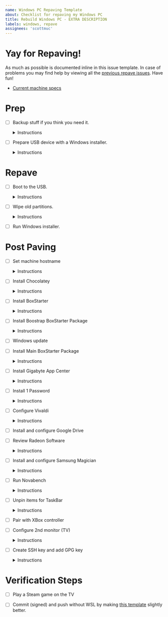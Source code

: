 ```yaml
---
name: Windows PC Repaving Template
about: Checklist for repaving my Windows PC
title: Rebuild Windows PC - EXTRA DESCRIPTION
labels: windows, repave
assignees: 'scottmuc'
---
```

<!--
From: https://gist.github.com/pierrejoubert73/902cc94d79424356a8d20be2b382e1ab
<details>
  <summary>Instructions</summary>

  moar markdown
</details>
-->
# Yay for Repaving!

As much as possible is documented inline in this issue template. In case of problems
you may find help by viewing all the [previous repave issues][repave-history]. Have fun!

* [Current machine specs](https://pcpartpicker.com/b/wX9J7P)

[repave-history]: https://github.com/scottmuc/infrastructure/issues?q=is%3Aissue+is%3Aclosed+label%3Awindows+label%3Arepave

# Prep

- [ ] Backup stuff if you think you need it. <details>
  <summary>Instructions</summary>

  * Desktop
  * Downloads
  * Documents
</details>

- [ ] Prepare USB device with a Windows installer. <details>
  <summary>Instructions</summary>
  
  Here's the [latest documentation][msdocs] I followed to make a USB installer.

  [msdocs]: https://docs.microsoft.com/en-us/windows-hardware/manufacture/desktop/install-windows-from-a-usb-flash-drive
</details>

# Repave

- [ ] Boot to the USB. <details>
  <summary>Instructions</summary>

  * Hit `F12` while machine is rebooting to load boot menu.
  * The drive that is less than 50GB is likely the bootable USB device.
</details>

- [ ] Wipe old partitions.<details>
  <summary>Instructions</summary>

  Only the 1TB drive should be wiped. This is the NVMe drive that is dedicated
  to the Windows installation. The other 2TB drive is the data drive where all
  the Steam and GOG games are installed.
</details>

- [ ] Run Windows installer.

# Post Paving

- [ ] Set machine hostname<details>
  <summary>Instructions</summary>

  This can come in handy for all services that have recorded the machines
  hostname for security verification. The timestamp in the name and other
  metadata can make future auditing a bit easier.

  The convention is YYYYMMDD-something meta.

  Test if this can be done in [powershell][ps-rename].

  [ps-rename]: https://docs.microsoft.com/en-us/powershell/module/microsoft.powershell.management/rename-computer?view=powershell-7.2
</details>

- [ ] Install Chocolatey <details>
  <summary>Instructions</summary>

  * https://chocolatey.org/install
</details>

- [ ] Install BoxStarter <details>
  <summary>Instructions</summary>

  * `choco install Boxstarter`
</details>

- [ ] Install Boostrap BoxStarter Package <details>
  <summary>Instructions</summary>

  Thanks [Rich Turner][rich-turner-boxstarter] for your excellent example!

  [rich-turner-boxstarter]: https://gist.github.com/bitcrazed/c788f9dcf1d630340a19

  Launch Boxstarter Shell with elevated privileges:

  ```
  Install-BoxstarterPackage -DisableReboots -PackageName https://raw.githubusercontent.com/scottmuc/infrastructure/main/homedirs/windows/boxstarter.bootstrap.ps1
  ```
</details>

- [ ] Windows update

- [ ] Install Main BoxStarter Package <details>
  <summary>Instructions</summary>

  Thanks [Rich Turner][rich-turner-boxstarter] for your excellent example!

  [rich-turner-boxstarter]: https://gist.github.com/bitcrazed/c788f9dcf1d630340a19

  Launch Boxstarter Shell with elevated privileges:

  ```
  Install-BoxstarterPackage -DisableReboots -PackageName $(Join-Path -Path $Env:USERPROFILE -ChildPath "workspace/infrastructure/homedirs/windows/boxstarter.ps1")
  ```
</details>

- [ ] Install Gigabyte App Center <details>
  <summary>Instructions</summary>

  For now, [this tool][gigabyteutils] might be the most convenient way to install
  supported drivers for this mainboard.
</details>

[gigabyteutils]: https://www.gigabyte.com/Motherboard/X570-UD-rev-10/support#support-dl-utility

- [ ] Install 1 Password<details>
  <summary>Instructions</summary>

  This was failing to install correctly using `choco`, test if this has improved.
</details>

- [ ] Configure Vivaldi<details>
  <summary>Instructions</summary>

  Do the following:
  * Use credentials from 1 Password
</details>

[unhook]: https://chrome.google.com/webstore/detail/unhook-remove-youtube-rec/khncfooichmfjbepaaaebmommgaepoid
[pocket]: https://chrome.google.com/webstore/detail/save-to-pocket/niloccemoadcdkdjlinkgdfekeahmflj
[brave-search-engine]: brave://settings/?search=search+engine
[brave-download-location]: brave://settings/?search=downloads

- [ ] Install and configure Google Drive

- [ ] Review Radeon Software<details>
  <summary>Instructions</summary>

  So far I am getting by without installing this software. Every now and then, it's worth reviewing
  whether or not the software would be useful to add.

  * https://www.amd.com/en/support/kb/faq/gpu-kb205
  * https://raptoreumcalculator.com/blog/radeonsoftware-exe-windows-complaining-about-missing-mfplat-dll-mf-dl-and-mfreadwrite-dll-files/
  * https://www.amd.com/en/support
</details>

- [ ] Install and configure Samsung Magician<details>
  <summary>Instructions</summary>

  Download [the installer][samsung-magician] and run it. Enable the performance profile.

  [samsung-magician]: https://semiconductor.samsung.com/consumer-storage/magician/
</details>

- [ ] Run Novabench<details>
  <summary>Instructions</summary>

  Score should be around (old):
  * CPU 1600
  * RAM 260
  * GPU 1000
  * Disk 340

  Novabench's new version seems to augment the numbers:
  * CPU 1200
  * RAM 270
  * GPU 500
  * Disk 470
</details>

- [ ] Unpin items for TaskBar<details>
  <summary>Instructions</summary>

  Right click on the items and hide them.
</details>

- [ ] Pair with XBox controller

- [ ] Configure 2nd monitor (TV)<details>
  <summary>Instructions</summary>

  To ensure audio output works correctly, after switching display to the TV,
  launch the audio settings and change the audio output to the TV. After this,
  switching back and forth will configure the audio output device correctly.
</details>

- [ ] Create SSH key and add GPG key<details>
  <summary>Instructions</summary>

  I'll need to look into running an ssh-agent in Windows and update my 1 Password key access. For
  now I can run `ssh-keygen` and add the public key to GitHub manually.

  To load my gpg key, following these steps:

  1. Copy the base64 encoded secret key from 1 Password
  2. Paste the contents into a file (use vim)
  3. Run `cat .\base64.file | iconv -f UTF-8 -t UTF-16LE | base64 -d -i > .\secret.key`
  4. Run `gpg --import .\secret.key`

</details>

# Verification Steps

- [ ] Play a Steam game on the TV

- [ ] Commit (signed) and push without WSL by making [this template][this-template] slightly better.

[this-template]: https://github.com/scottmuc/infrastructure/blob/master/.github/ISSUE_TEMPLATE/windows-repaving-template.md 